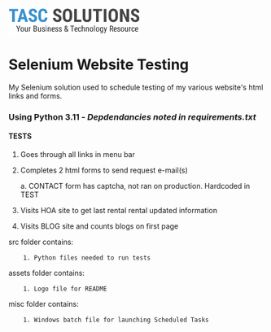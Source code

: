 ![TASCS LOGO](./assets/logo.png)

# Selenium Website Testing
My Selenium solution used to schedule testing of my various website's html links and forms.

### Using Python 3.11  - *Depdendancies noted in requirements.txt*

#### TESTS

1. Goes through all links in menu bar
2. Completes 2 html forms to send request e-mail(s)

   a. CONTACT form has captcha, not ran on production. Hardcoded in TEST

4. Visits HOA site to get last rental rental updated information 
4. Visits BLOG site and counts blogs on first page 

src folder contains: 

        1. Python files needed to run tests

assets folder contains:

        1. Logo file for README

misc folder contains: 

        1. Windows batch file for launching Scheduled Tasks 
